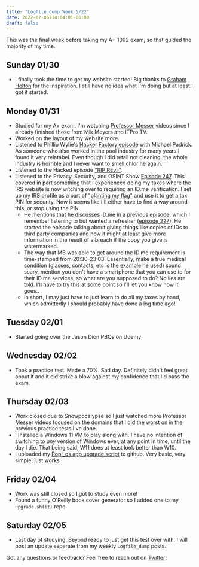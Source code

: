 ```yaml
---
title: "Logfile_dump Week 5/22"
date: 2022-02-06T14:04:01-06:00
draft: false
---
```


This was the final week before taking my A+ 1002 exam, so that guided the majority of my time.

## Sunday 01/30
* I finally took the time to get my website started! Big thanks to [Graham Helton](https://www.grahamhelton.com/blog/infosecblog1/) for the inspiration. I still have no idea what I'm doing but at least I got it started.

## Monday 01/31
* Studied for my A+ exam. I'm watching [Professor Messer](https://www.professormesser.com/free-a-plus-training/a-plus-videos/220-1002-training-course/) videos since I already finished those from Mik Meyers and ITPro.TV.
* Worked on the layout of my website more.
* Listened to Phillip Wylie's [Hacker Factory episode](https://thehackerfactory.simplecast.com/episodes/from-pool-cleaner-to-pentester-a-conversation-with-michael-padrick-the-hacker-factory-with-phillip-wylie-GScCvyGF) with Michael Padrick. As someone who also worked in the pool industry for many years I found it very relatabel. Even though I did retail not cleaning, the whole industry is horrible and I never want to smell chlorine again.
* Listened to the Hacked episode ["RIP REvil"](https://podcasts.google.com/feed/aHR0cHM6Ly93d3cuaGFja2VkcG9kY2FzdC5jb20vZmVlZC9wb2RjYXN0Lw/episode/ZTA1YmYyMDQtODIyMC0xMWVjLWE3Y2ItOGZmNDc3NjVlZTQy).
* Listened to the Privacy, Security, and OSINT Show [Episode 247](https://soundcloud.com/user-98066669/247-weekly-recap). This covered in part something that I experienced doing my taxes where the IRS website is now witching over to requiring an ID.me verification. I set up my IRS profile as a part of ["planting my flag"](https://soundcloud.com/user-98066669/190-plant-your-flag-revisited) and use it to get a tax PIN for security. Now it seems like I'll either have to find a way around this, or stop using the PIN.
  * He mentions that he discusses ID.me in a previous episode, which I remember listening to but wanted a refresher ([episode 227](https://soundcloud.com/user-98066669/227-eleven-topics)). He started the episode talking about giving things like copies of IDs to third party companies and how it might at least give more information in the result of a breach if the copy you give is watermarked.
  * The way that MB was able to get around the ID.me requirement is time-stamped from 20:30-23:03. Essentially, make a true medical condition (glasses, contacts, etc is the example he used) sound scary, mention you don't have a smartphone that you can use to for their ID.me services, so what are you supposed to do? No lies are told. I'll have to try this at some point so I'll let you know how it goes..
  * In short, I may just have to just learn to do all my taxes by hand, which admittedly I should probably have done a log time ago!

## Tuesday 02/01
* Started going over the Jason Dion PBQs on Udemy

## Wednesday 02/02
* Took a practice test. Made a 70%. Sad day. Definitely didn't feel great about it and it did strike a blow against my confidence that I'd pass the exam.

## Thursday 02/03
* Work closed due to Snowpocalypse so I just watched more Professor Messer videos focused on the domains that I did the worst on in the previous practice tests I've done.
* I installed a Windows 11 VM to play along with. I have no intention of switching to _any_ version of Windows ever, at any point in time, until the day I die. That being said, W11 does at least look better than W10.
* I uploaded my [Pop!_os app upgrade script](https://github.com/pshef/upgrade.sh-it) to github. Very basic, very simple, just works.

## Friday 02/04
* Work was still closed so I got to study even more!
* Found a funny O'Reilly book cover generator so I added one to my `upgrade.sh(it)` repo.

## Saturday 02/05
* Last day of studying. Beyond ready to just get this test over with. I will post an update separate from my weekly `Logfile_dump` posts.


Got any questions or feedback? Feel free to reach out on [Twitter](https://twitter.com/pshef5)!
